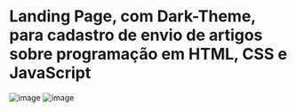 # Landing Page, com Dark-Theme, para cadastro de envio de artigos sobre programação em HTML, CSS e JavaScript
![image](https://user-images.githubusercontent.com/109705197/192315974-16a17cec-e4c8-4d9b-bd3a-a8ed15c6a076.png)
![image](https://user-images.githubusercontent.com/109705197/192316554-f8fba66f-4f7d-45fc-85c2-6ca5095b0db3.png)




